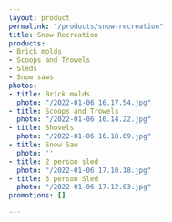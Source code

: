 ```yaml
---
layout: product
permalink: "/products/snow-recreation"
title: Snow Recreation
products:
- Brick molds
- Scoops and Trowels
- Sleds
- Snow saws
photos:
- title: Brick molds
  photo: "/2022-01-06 16.17.54.jpg"
- title: Scoops and Trowels
  photo: "/2022-01-06 16.14.22.jpg"
- title: Shovels
  photo: "/2022-01-06 16.18.09.jpg"
- title: Snow Saw
  photo: ''
- title: 2 person sled
  photo: "/2022-01-06 17.10.18.jpg"
- title: 3 person Sled
  photo: "/2022-01-06 17.12.03.jpg"
promotions: []

---
```

